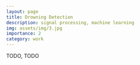 ```yaml
---
layout: page
title: Drowning Detection
description: signal processing, machine learning
img: assets/img/3.jpg
importance: 2
category: work
---
```


TODO, TODO

